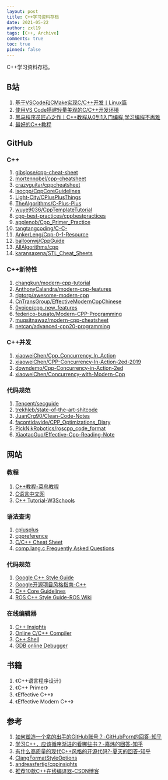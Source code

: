```yaml
---
layout: post
title: C++学习资料存档
date: 2021-05-22
author: zxl19
tags: [C++, Archive]
comments: true
toc: true
pinned: false
---
```


C++学习资料存档。

<!-- more -->

## B站

1. [基于VSCode和CMake实现C/C++开发丨Linux篇](https://www.bilibili.com/video/BV1fy4y1b7TC)
2. [使用VS Code搭建轻量美观的C/C++开发环境](https://www.bilibili.com/video/BV1sW411v7VZ)
3. [黑马程序员匠心之作丨C++教程从0到1入门编程,学习编程不再难](https://www.bilibili.com/video/BV1et411b73Z)
4. [最好的C++教程](https://www.bilibili.com/video/BV1VJ411M7WR)

## GitHub

### C++

1. [gibsjose/cpp-cheat-sheet](https://github.com/gibsjose/cpp-cheat-sheet)
2. [mortennobel/cpp-cheatsheet](https://github.com/mortennobel/cpp-cheatsheet)
3. [crazyguitar/cppcheatsheet](https://github.com/crazyguitar/cppcheatsheet)
4. [isocpp/CppCoreGuidelines](https://github.com/isocpp/CppCoreGuidelines)
5. [Light-City/CPlusPlusThings](https://github.com/Light-City/CPlusPlusThings)
6. [TheAlgorithms/C-Plus-Plus](https://github.com/TheAlgorithms/C-Plus-Plus)
7. [wuye9036/CppTemplateTutorial](https://github.com/wuye9036/CppTemplateTutorial)
8. [cpp-best-practices/cppbestpractices](https://github.com/cpp-best-practices/cppbestpractices)
9. [applenob/Cpp_Primer_Practice](https://github.com/applenob/Cpp_Primer_Practice)
10. [tangtangcoding/C-C-](https://github.com/tangtangcoding/C-C-)
11. [AnkerLeng/Cpp-0-1-Resource](https://github.com/AnkerLeng/Cpp-0-1-Resource)
12. [balloonwj/CppGuide](https://github.com/balloonwj/CppGuide)
13. [AllAlgorithms/cpp](https://github.com/AllAlgorithms/cpp)
14. [karansaxena/STL_Cheat_Sheets](https://github.com/karansaxena/STL_Cheat_Sheets)

### C++新特性

1. [changkun/modern-cpp-tutorial](https://github.com/changkun/modern-cpp-tutorial)
2. [AnthonyCalandra/modern-cpp-features](https://github.com/AnthonyCalandra/modern-cpp-features)
3. [rigtorp/awesome-modern-cpp](https://github.com/rigtorp/awesome-modern-cpp)
4. [CnTransGroup/EffectiveModernCppChinese](https://github.com/CnTransGroup/EffectiveModernCppChinese)
5. [0voice/cpp_new_features](https://github.com/0voice/cpp_new_features)
6. [federico-busato/Modern-CPP-Programming](https://github.com/federico-busato/Modern-CPP-Programming)
7. [muqsitnawaz/modern-cpp-cheatsheet](https://github.com/muqsitnawaz/modern-cpp-cheatsheet)
8. [netcan/advanced-cpp20-programming](https://github.com/netcan/advanced-cpp20-programming)

### C++并发

1. [xiaoweiChen/Cpp_Concurrency_In_Action](https://github.com/xiaoweiChen/Cpp_Concurrency_In_Action)
2. [xiaoweiChen/CPP-Concurrency-In-Action-2ed-2019](https://github.com/xiaoweiChen/CPP-Concurrency-In-Action-2ed-2019)
3. [downdemo/Cpp-Concurrency-in-Action-2ed](https://github.com/downdemo/Cpp-Concurrency-in-Action-2ed)
4. [xiaoweiChen/Concurrency-with-Modern-Cpp](https://github.com/xiaoweiChen/Concurrency-with-Modern-Cpp)

### 代码规范

1. [Tencent/secguide](https://github.com/Tencent/secguide)
2. [trekhleb/state-of-the-art-shitcode](https://github.com/trekhleb/state-of-the-art-shitcode)
3. [JuanCrg90/Clean-Code-Notes](https://github.com/JuanCrg90/Clean-Code-Notes)
4. [facontidavide/CPP_Optimizations_Diary](https://github.com/facontidavide/CPP_Optimizations_Diary)
5. [PickNikRobotics/roscpp_code_format](https://github.com/PickNikRobotics/roscpp_code_format)
6. [XiaotaoGuo/Effective-Cpp-Reading-Note](https://github.com/XiaotaoGuo/Effective-Cpp-Reading-Note)

## 网站

### 教程

1. [C++教程-菜鸟教程](https://www.runoob.com/cplusplus/cpp-tutorial.html)
2. [C语言中文网](http://c.biancheng.net)
3. [C++ Tutorial-W3Schools](https://www.w3schools.com/cpp/default.asp)

### 语法查询

1. [cplusplus](http://www.cplusplus.com)
2. [cppreference](https://en.cppreference.com/w/)
3. [C/C++ Cheat Sheet](https://www.cppcheatsheet.com)
4. [comp.lang.c Frequently Asked Questions](https://c-faq.com)

### 代码规范

1. [Google C++ Style Guide](https://google.github.io/styleguide/cppguide.html)
2. [Google开源项目风格指南-C++](https://zh-google-styleguide.readthedocs.io/en/latest/google-cpp-styleguide/contents/)
3. [C++ Core Guidelines](https://isocpp.github.io/CppCoreGuidelines/CppCoreGuidelines.html)
4. [ROS C++ Style Guide-ROS Wiki](http://wiki.ros.org/CppStyleGuide)

### 在线编辑器

1. [C++ Insights](https://cppinsights.io)
2. [Online C/C++ Compiler](https://www.online-cpp.com)
3. [C++ Shell](https://cpp.sh)
4. [GDB online Debugger](https://www.onlinegdb.com)

## 书籍

1. 《C++语言程序设计》
2. 《C++ Primer》
3. 《Effective C++》
4. 《Effective Modern C++》

## 参考

1. [如何塑造一个拿的出手的GitHub账号？-GitHubPorn的回答-知乎](https://www.zhihu.com/question/47567490/answer/1866897272)
2. [学习C++，应该循序渐进的看哪些书？-嘉炜的回答-知乎](https://www.zhihu.com/question/20410487/answer/15055637)
3. [有什么高质量的现代C++风格的开源代码?-夏天的回答-知乎](https://www.zhihu.com/question/23153437/answer/1962068242)
4. [ClangFormatStyleOptions](https://clang.llvm.org/docs/ClangFormatStyleOptions.html)
5. [andreasfertig/cppinsights](https://github.com/andreasfertig/cppinsights)
6. [推荐10款C++在线编译器-CSDN博客](https://blog.csdn.net/cool99781/article/details/104516581)
